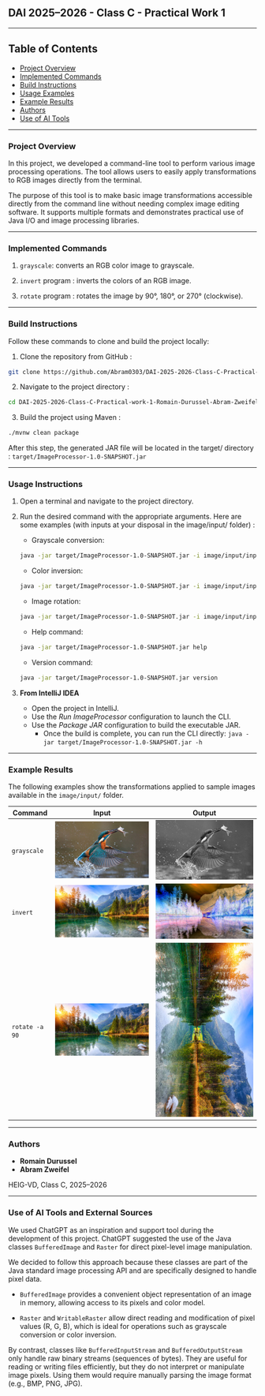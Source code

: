 ## DAI 2025–2026 - Class C - Practical Work 1

---

## Table of Contents
- [Project Overview](#project-overview)
- [Implemented Commands](#implemented-commands)
- [Build Instructions](#build-instructions)
- [Usage Examples](#usage-instructions)
- [Example Results](#example-results)
- [Authors](#authors)
- [Use of AI Tools](#use-of-ai-tools-and-external-sources)

---

### Project Overview

In this project, we developed a command-line tool to perform various image processing operations.
The tool allows users to easily apply transformations to RGB images directly from the terminal.

The purpose of this tool is to make basic image transformations accessible directly from the 
command line without needing complex image editing software. It supports multiple formats and 
demonstrates practical use of Java I/O and image processing libraries.

---

### Implemented Commands

1. ```grayscale```: converts an RGB color image to grayscale. 


2. ```invert``` program : inverts the colors of an RGB image.


3. ```rotate``` program : rotates the image by 90°, 180°, or 270° (clockwise).

---

### Build Instructions

Follow these commands to clone and build the project locally:

1. Clone the repository from GitHub :
```bash
git clone https://github.com/Abram0303/DAI-2025-2026-Class-C-Practical-work-1-Romain-Durussel-Abram-Zweifel.git
```

2. Navigate to the project directory :
``` bash
cd DAI-2025-2026-Class-C-Practical-work-1-Romain-Durussel-Abram-Zweifel
```


3. Build the project using Maven :
``` bash
./mvnw clean package
```

After this step, the generated JAR file will be located in the target/ directory :
``` target/ImageProcessor-1.0-SNAPSHOT.jar ```

---

### Usage Instructions

1. Open a terminal and navigate to the project directory.


2. Run the desired command with the appropriate arguments. Here are some examples (with inputs at your disposal in the image/input/ folder) :
   - Grayscale conversion:
   ``` bash
   java -jar target/ImageProcessor-1.0-SNAPSHOT.jar -i image/input/input1.jpg -o image/output/output1_grayscale.jpg grayscale
   ```
   - Color inversion:
   ``` bash
   java -jar target/ImageProcessor-1.0-SNAPSHOT.jar -i image/input/input1.jpg -o image/output/output1_invert.jpg invert
   ```
   - Image rotation:
   ``` bash
   java -jar target/ImageProcessor-1.0-SNAPSHOT.jar -i image/input/input1.jpg -o image/output/output1_rotate.jpg rotate -a 90
   ```
   - Help command:
   ``` bash
   java -jar target/ImageProcessor-1.0-SNAPSHOT.jar help
   ```
   - Version command:
   ``` bash
   java -jar target/ImageProcessor-1.0-SNAPSHOT.jar version
   ```

3. **From IntelliJ IDEA**
    - Open the project in IntelliJ.
    - Use the *Run ImageProcessor* configuration to launch the CLI.
    - Use the *Package JAR* configuration to build the executable JAR. 
      - Once the build is complete, you can run the CLI directly:
        ```java -jar target/ImageProcessor-1.0-SNAPSHOT.jar -h```

---

### Example Results

The following examples show the transformations applied to sample images available in the `image/input/` folder.

| Command | Input | Output |
|----------|--------|--------|
| `grayscale` | ![input1](image/input/input1.jpg) | ![output1](image/output/output1_grayscale.jpg) |
| `invert` | ![input2](image/input/input2.png) | ![output2](image/output/output2_invert.png) |
| `rotate -a 90` | ![input2](image/input/input2.png) | ![output3](image/output/output2_rotate.png) |

---

### Authors
- **Romain Durussel**
- **Abram Zweifel**

HEIG-VD, Class C, 2025–2026

---

### Use of AI Tools and External Sources

We used ChatGPT as an inspiration and support tool during the development of this project.
ChatGPT suggested the use of the Java classes ```BufferedImage``` and ```Raster``` for direct pixel-level image manipulation.

We decided to follow this approach because these classes are part of the Java standard image processing API and are specifically designed to handle pixel data.

- ```BufferedImage``` provides a convenient object representation of an image in memory, allowing access to its pixels and color model.

- ```Raster``` and ```WritableRaster``` allow direct reading and modification of pixel values (R, G, B), which is ideal for operations such as grayscale conversion or color inversion.

By contrast, classes like ```BufferedInputStream``` and ```BufferedOutputStream``` only handle raw binary streams (sequences of bytes).
They are useful for reading or writing files efficiently, but they do not interpret or manipulate image pixels.
Using them would require manually parsing the image format (e.g., BMP, PNG, JPG).


